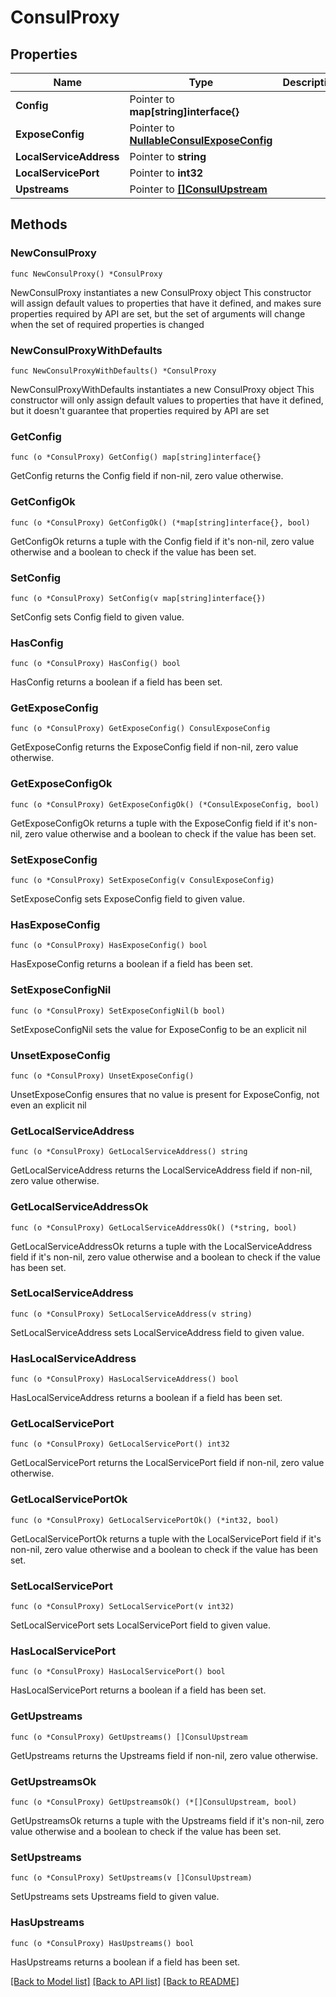 # ConsulProxy

## Properties

Name | Type | Description | Notes
------------ | ------------- | ------------- | -------------
**Config** | Pointer to **map[string]interface{}** |  | [optional] 
**ExposeConfig** | Pointer to [**NullableConsulExposeConfig**](ConsulExposeConfig.md) |  | [optional] 
**LocalServiceAddress** | Pointer to **string** |  | [optional] 
**LocalServicePort** | Pointer to **int32** |  | [optional] 
**Upstreams** | Pointer to [**[]ConsulUpstream**](ConsulUpstream.md) |  | [optional] 

## Methods

### NewConsulProxy

`func NewConsulProxy() *ConsulProxy`

NewConsulProxy instantiates a new ConsulProxy object
This constructor will assign default values to properties that have it defined,
and makes sure properties required by API are set, but the set of arguments
will change when the set of required properties is changed

### NewConsulProxyWithDefaults

`func NewConsulProxyWithDefaults() *ConsulProxy`

NewConsulProxyWithDefaults instantiates a new ConsulProxy object
This constructor will only assign default values to properties that have it defined,
but it doesn't guarantee that properties required by API are set

### GetConfig

`func (o *ConsulProxy) GetConfig() map[string]interface{}`

GetConfig returns the Config field if non-nil, zero value otherwise.

### GetConfigOk

`func (o *ConsulProxy) GetConfigOk() (*map[string]interface{}, bool)`

GetConfigOk returns a tuple with the Config field if it's non-nil, zero value otherwise
and a boolean to check if the value has been set.

### SetConfig

`func (o *ConsulProxy) SetConfig(v map[string]interface{})`

SetConfig sets Config field to given value.

### HasConfig

`func (o *ConsulProxy) HasConfig() bool`

HasConfig returns a boolean if a field has been set.

### GetExposeConfig

`func (o *ConsulProxy) GetExposeConfig() ConsulExposeConfig`

GetExposeConfig returns the ExposeConfig field if non-nil, zero value otherwise.

### GetExposeConfigOk

`func (o *ConsulProxy) GetExposeConfigOk() (*ConsulExposeConfig, bool)`

GetExposeConfigOk returns a tuple with the ExposeConfig field if it's non-nil, zero value otherwise
and a boolean to check if the value has been set.

### SetExposeConfig

`func (o *ConsulProxy) SetExposeConfig(v ConsulExposeConfig)`

SetExposeConfig sets ExposeConfig field to given value.

### HasExposeConfig

`func (o *ConsulProxy) HasExposeConfig() bool`

HasExposeConfig returns a boolean if a field has been set.

### SetExposeConfigNil

`func (o *ConsulProxy) SetExposeConfigNil(b bool)`

 SetExposeConfigNil sets the value for ExposeConfig to be an explicit nil

### UnsetExposeConfig
`func (o *ConsulProxy) UnsetExposeConfig()`

UnsetExposeConfig ensures that no value is present for ExposeConfig, not even an explicit nil
### GetLocalServiceAddress

`func (o *ConsulProxy) GetLocalServiceAddress() string`

GetLocalServiceAddress returns the LocalServiceAddress field if non-nil, zero value otherwise.

### GetLocalServiceAddressOk

`func (o *ConsulProxy) GetLocalServiceAddressOk() (*string, bool)`

GetLocalServiceAddressOk returns a tuple with the LocalServiceAddress field if it's non-nil, zero value otherwise
and a boolean to check if the value has been set.

### SetLocalServiceAddress

`func (o *ConsulProxy) SetLocalServiceAddress(v string)`

SetLocalServiceAddress sets LocalServiceAddress field to given value.

### HasLocalServiceAddress

`func (o *ConsulProxy) HasLocalServiceAddress() bool`

HasLocalServiceAddress returns a boolean if a field has been set.

### GetLocalServicePort

`func (o *ConsulProxy) GetLocalServicePort() int32`

GetLocalServicePort returns the LocalServicePort field if non-nil, zero value otherwise.

### GetLocalServicePortOk

`func (o *ConsulProxy) GetLocalServicePortOk() (*int32, bool)`

GetLocalServicePortOk returns a tuple with the LocalServicePort field if it's non-nil, zero value otherwise
and a boolean to check if the value has been set.

### SetLocalServicePort

`func (o *ConsulProxy) SetLocalServicePort(v int32)`

SetLocalServicePort sets LocalServicePort field to given value.

### HasLocalServicePort

`func (o *ConsulProxy) HasLocalServicePort() bool`

HasLocalServicePort returns a boolean if a field has been set.

### GetUpstreams

`func (o *ConsulProxy) GetUpstreams() []ConsulUpstream`

GetUpstreams returns the Upstreams field if non-nil, zero value otherwise.

### GetUpstreamsOk

`func (o *ConsulProxy) GetUpstreamsOk() (*[]ConsulUpstream, bool)`

GetUpstreamsOk returns a tuple with the Upstreams field if it's non-nil, zero value otherwise
and a boolean to check if the value has been set.

### SetUpstreams

`func (o *ConsulProxy) SetUpstreams(v []ConsulUpstream)`

SetUpstreams sets Upstreams field to given value.

### HasUpstreams

`func (o *ConsulProxy) HasUpstreams() bool`

HasUpstreams returns a boolean if a field has been set.


[[Back to Model list]](../README.md#documentation-for-models) [[Back to API list]](../README.md#documentation-for-api-endpoints) [[Back to README]](../README.md)


